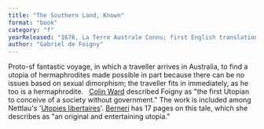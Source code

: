 ```yaml
---
title: "The Southern Land, Known"
format: "book"
category: "f"
yearReleased: "1676, La Terre Australe Connu; first English translation 1693"
author: "Gabriel de Foigny"
---
```

 Proto-sf fantastic voyage, in which a traveller arrives in Australia, to find a  utopia of hermaphrodites made possible in part because there can be no issues  based on sexual dimorphism; the traveller fits in immediately, as he too is a  hermaphrodite.
  
 <a href="http://unesdoc.unesco.org/images/0008/000877/087746eo.pdf">Colin Ward</a>  described Foigny as "the first Utopian to conceive of a society without  government." The work is included among Nettlau's '<a href="biblio.htm#Nettlau">Utopies  libertaires</a>'. <a href="biblio.htm#Berneri">Berneri</a> has 17 pages on  this tale, which she describes as "an original and entertaining utopia."